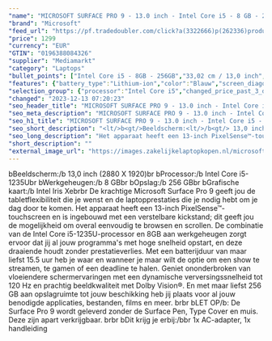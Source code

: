 ```yaml
---
"name": "MICROSOFT SURFACE PRO 9 - 13.0 inch - Intel Core i5 - 8 GB - 256 GB"
"brand": "Microsoft"
"feed_url": "https://pf.tradedoubler.com/click?a(3322666)p(262336)product(50617-1739090)ttid(3)url(https%3A%2F%2Fwww.mediamarkt.nl%2Fnl%2Fproduct%2F_microsoft-surface-pro-9-blauw-i5-8gb-256gb-1739090.html%3Futm_source%3Dtradedoubler%26utm_medium%3Daff-comparison%26utm_term%3D1739090)"
"price": 1299
"currency": "EUR"
"GTIN": "0196388084326"
"supplier": "Mediamarkt"
"category": "Laptops"
"bullet_points": ["Intel Core i5 - 8GB - 256GB","33,02 cm / 13,0 inch","WQXGA - 33,02 cm / 13,0 inch","SSD , 256 GB","2 x USB-C met USB 4.0/Thunderbolt 4","Lithium-ion","20.8 cm x 5 cm x 28.7 cm / 0.9 kg","Microsoft Windows 11 Home"]
"features": {"battery_type":"Lithium-ion","color":"Blauw","screen_diagonal_cm_inch":"33,02 cm / 13,0 inch","product_introduction_date":"2022-10-12","memory_size":"8 GB","additional_update_information":"Voor zover op de afbeeldingen apps worden getoond, geldt dat MediaMarkt niet kan garanderen dat de apps tijdens de volledige levensduur van het product goed zullen blijven functioneren. Dit hangt af van het beleid van de fabrikant.","update_policy":"Uw garantiedekking omvat mechanisch defect, geavanceerde omruilservice, technische ondersteuning (90 dagen software en één jaar hardware telefonische ondersteuning) en vooruitbetaalde retourzending.","image_ratio":"3:2","bluetooth":"Ja","convertibility":"Afneembaar scherm","battery_life":"15.5 uur","product_height":"5,0 cm","height":"5 cm","panel_type":"IPS (In-Plane Switching)","manufacturer_supported_software_updates":"Onbekend","ram_configuration":"1x 8 GB","screen_diagonal_inches":"13,0 inch","touchscreen":"Ja","dimensions_weight":"20.8 cm x 5 cm x 28.7 cm / 0.9 kg","integrated_mike":"Ja","speakers":"Ja","product_depth":"28,7 cm","configuration":"Intel Core i5 - 8GB - 256GB","model_year":"2022","shipping_costs":"0.00","depth":"28,7 cm","processor_brand":"Intel®","screen_diagonal_cm":"33,02 cm","delivery_time":"1","bluetooth_version":"5.1","connections":"2 x USB-C met USB 4.0/Thunderbolt 4","operating_system":"Windows","total_storage_space_in_gb":"256 GB","product_type":"Laptop","type_of_1_hard_disk":"SSD","wlan_standards":"Wireless A (Wifi 2), Wireless AC (Wifi 5), Wireless AX (Wifi 6), Wireless AX (Wifi 6E), Wireless B (Wifi 1), Wireless G (Wifi 3), Wireless N (Wifi 4)","number_of_processor_cores":"4","charge_time_from_manufacturer":"2 uur","processor":"Intel Core i5-1235U","capacity_of_1_hard_disk":"256 GB","product_width":"20,8 cm","hard_disk_1":"SSD , 256 GB","resolution":"2880 X 1920","weight":"0,9 kg","ram_type":"DDR5","front_camera":"Ja","integrated_webcam":"Ja","processor_model":"Core™ i5","wlan":"Ja","short_description":"\"13.0 inch  •  • 8GB • 256GB SSD •   ()\"","processor_clock_rate":"4.4 GHz","previous_price":"","manufacturer_guarantee":"1 jaar","product_manufacturer":"MICROSOFT","image_quality":"WQXGA","scope_of_delivery":"1x AC-adapter, 1x handleiding","card_reader":"Ja","total_storage_space":"256 GB"}
"selection_group": {"processor":"Intel Core i5","changed_price_past_3_days":false,"product_family":"Surface Pro 9"}
"changed": "2023-12-13 07:20:23"
"seo_header_title": "MICROSOFT SURFACE PRO 9 - 13.0 inch - Intel Core i5 - 8 GB - 256 GB"
"seo_meta_description": "MICROSOFT SURFACE PRO 9 - 13.0 inch - Intel Core i5 - 8 GB - 256 GB"
"seo_h1_title": "MICROSOFT SURFACE PRO 9 - 13.0 inch - Intel Core i5 - 8 GB - 256 GB"
"seo_short_description": "<lt/>b<gt/>Beeldscherm:<lt/>/b<gt/> 13,0 inch (2880 X 1920)<lt/>br<gt/> <lt/>b<gt/>Processor:<lt/>/b<gt/> Intel Core i5-1235U<lt/>br<gt/> <lt/>b<gt/>Werkgeheugen:<lt/>/b<gt/> 8 GB<lt/>br<gt/> <lt/>b<gt/>Opslag:<lt/>/b<gt/> 256 GB<lt/>br<gt/> <lt/>b<gt/>Grafische kaart:<lt/>/b<gt/> Intel Iris Xe<lt/>br<gt/><lt/>br<gt/> De krachtige Microsoft Surface Pro 9 geeft jou de tabletflexibiliteit die je wenst en de laptopprestaties die je nodig hebt om je dag door te komen."
"seo_long_description": "Het apparaat heeft een 13-inch PixelSense™-touchscreen en is ingebouwd met een verstelbare kickstand; dit geeft jou de mogelijkheid om overal eenvoudig te browsen en scrollen. De combinatie van de Intel Core i5-1235U-processor en 8GB aan werkgeheugen zorgt ervoor dat jij al jouw programma's met hoge snelheid opstart, en deze draaiende houdt zonder prestatieverlies. Met een batterijduur van maar liefst 15. 5 uur heb je waar en wanneer je maar wilt de optie om een show te streamen, te gamen of een deadline te halen. Geniet ononderbroken van vloeiendere schermervaringen met een dynamische verversingssnelheid tot 120 Hz en prachtig beeldkwaliteit met Dolby Vision®. En met maar liefst 256 GB aan opslagruimte tot jouw beschikking heb jij plaats voor al jouw benodigde applicaties, bestanden, films en meer. <lt/>br<gt/><lt/>br<gt/> <lt/>b<gt/>LET OP<lt/>/b<gt/>: De Surface Pro 9 wordt geleverd zonder de Surface Pen, Type Cover en muis. Deze zijn apart verkrijgbaar. <lt/>br<gt/><lt/>br<gt/> <lt/>b<gt/>Dit krijg je erbij:<lt/>/b<gt/><lt/>br<gt/> 1x AC-adapter, 1x handleiding"
"short_description": ""
"external_image_url": "https://images.zakelijkelaptopkopen.nl/microsoft-surface-pro-9-blauw-i5-8gb-256gb-1739090.webp"
---
```


<lt/>b<gt/>Beeldscherm:<lt/>/b<gt/> 13,0 inch (2880 X 1920)<lt/>br<gt/> <lt/>b<gt/>Processor:<lt/>/b<gt/> Intel Core i5-1235U<lt/>br<gt/> <lt/>b<gt/>Werkgeheugen:<lt/>/b<gt/> 8 GB<lt/>br<gt/> <lt/>b<gt/>Opslag:<lt/>/b<gt/> 256 GB<lt/>br<gt/> <lt/>b<gt/>Grafische kaart:<lt/>/b<gt/> Intel Iris Xe<lt/>br<gt/><lt/>br<gt/> De krachtige Microsoft Surface Pro 9 geeft jou de tabletflexibiliteit die je wenst en de laptopprestaties die je nodig hebt om je dag door te komen. Het apparaat heeft een 13-inch PixelSense™-touchscreen en is ingebouwd met een verstelbare kickstand; dit geeft jou de mogelijkheid om overal eenvoudig te browsen en scrollen. De combinatie van de Intel Core i5-1235U-processor en 8GB aan werkgeheugen zorgt ervoor dat jij al jouw programma's met hoge snelheid opstart, en deze draaiende houdt zonder prestatieverlies. Met een batterijduur van maar liefst 15.5 uur heb je waar en wanneer je maar wilt de optie om een show te streamen, te gamen of een deadline te halen. Geniet ononderbroken van vloeiendere schermervaringen met een dynamische verversingssnelheid tot 120 Hz en prachtig beeldkwaliteit met Dolby Vision®. En met maar liefst 256 GB aan opslagruimte tot jouw beschikking heb jij plaats voor al jouw benodigde applicaties, bestanden, films en meer. <lt/>br<gt/><lt/>br<gt/> <lt/>b<gt/>LET OP<lt/>/b<gt/>: De Surface Pro 9 wordt geleverd zonder de Surface Pen, Type Cover en muis. Deze zijn apart verkrijgbaar. <lt/>br<gt/><lt/>br<gt/> <lt/>b<gt/>Dit krijg je erbij:<lt/>/b<gt/><lt/>br<gt/> 1x AC-adapter, 1x handleiding